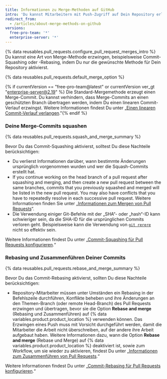 ```yaml
---
title: Informationen zu Merge-Methoden auf GitHub
intro: 'Du kannst Mitarbeitern mit Push-Zugriff auf Dein Repository erlauben, ihre Pull Requests auf {% data variables.product.product_location %} mit verschiedenen Merge-Optionen zusammenzuführen, oder eine bestimmte Merge-Methode für alle Pull Requests Deines Repositorys erzwingen.'
redirect_from:
  - /articles/about-merge-methods-on-github
versions:
  free-pro-team: '*'
  enterprise-server: '*'
---
```


{% data reusables.pull_requests.configure_pull_request_merges_intro %} Du kannst eine Art von Merge-Methode erzwingen, beispielsweise Commit-Squashing oder -Rebasing, indem Du nur die gewünschte Methode für Dein Repository aktivierst.

{% data reusables.pull_requests.default_merge_option %}

{% if currentVersion == "free-pro-team@latest" or currentVersion ver_gt "enterprise-server@2.19" %}
Die Standard-Mergemethode erzeugt einen Merge-Commit. Du kannst verhindern, dass Merge-Commits an einen geschützten Branch übertragen werden, indem Du einen linearen Commit-Verlauf erzwingst. Weitere Informationen findest Du unter „[Einen linearen Commit-Verlauf verlangen](/github/administering-a-repository/requiring-a-linear-commit-history)."{% endif %}

### Deine Merge-Commits squashen

{% data reusables.pull_requests.squash_and_merge_summary %}

Bevor Du das Commit-Squashing aktivierst, solltest Du diese Nachteile berücksichtigen:
- Du verlierst Informationen darüber, wann bestimmte Änderungen ursprünglich vorgenommen wurden und wer die Squash-Commits erstellt hat.
- If you continue working on the head branch of a pull request after squashing and merging, and then create a new pull request between the same branches, commits that you previously squashed and merged will be listed in the new pull request. You may also have conflicts that you have to repeatedly resolve in each successive pull request. Weitere Informationen finden Sie unter „[Informationen zum Mergen von Pull Requests](/github/collaborating-with-issues-and-pull-requests/about-pull-request-merges#squashing-and-merging-a-long-running-branch)“.
- Die Verwendung einiger Git-Befehle mit der „SHA“- oder „hash“-ID kann schwieriger sein, da die SHA-ID für die ursprünglichen Commits verloren geht. Beispielsweise kann die Verwendung von [`git rerere`](https://git-scm.com/docs/git-rerere) nicht so effektiv sein.

Weitere Informationen findest Du unter „[Commit-Squashing für Pull Requests konfigurieren](/articles/configuring-commit-squashing-for-pull-requests).“

### Rebasing und Zusammenführen Deiner Commits

{% data reusables.pull_requests.rebase_and_merge_summary %}

Bevor Du das Commit-Rebasing aktivierst, sollten Du diese Nachteile berücksichtigen:
- Repository-Mitarbeiter müssen unter Umständen ein Rebasing in der Befehlszeile durchführen, Konflikte beheben und ihre Änderungen an den Themen-Branch (oder remote Head-Branch) des Pull Requests erzwingen und übertragen, bevor sie die Option **Rebase and merge** (Rebasing und Zusammenführen) auf {% data variables.product.product_location %} verwenden können. Das Erzwingen eines Push muss mit Vorsicht durchgeführt werden, damit die Mitarbeiter die Arbeit nicht überschreiben, auf der andere ihre Arbeit aufgebaut haben. Weitere Informationen dazu, wann die Option **Rebase and merge** (Rebase und Merge) auf {% data variables.product.product_location %} deaktiviert ist, sowie zum Workflow, um sie wieder zu aktivieren, findest Du unter „[Informationen zum Zusammenführen von Pull Requests](/articles/about-pull-request-merges/#rebase-and-merge-your-pull-request-commits).“

Weitere Informationen findest Du unter „[Commit-Rebasing für Pull Requests konfigurieren](/articles/configuring-commit-rebasing-for-pull-requests).“

